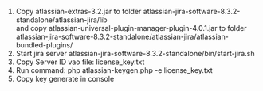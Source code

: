 1. Copy atlassian-extras-3.2.jar to folder  atlassian-jira-software-8.3.2-standalone/atlassian-jira/lib  
and  copy atlassian-universal-plugin-manager-plugin-4.0.1.jar to folder atlassian-jira-software-8.3.2-standalone/atlassian-jira/atlassian-bundled-plugins/ 
2. Start jira server     atlassian-jira-software-8.3.2-standalone/bin/start-jira.sh 
3. Copy Server ID vao file: license_key.txt
4. Run command:  php atlassian-keygen.php -e license_key.txt 
5. Copy key generate in console
